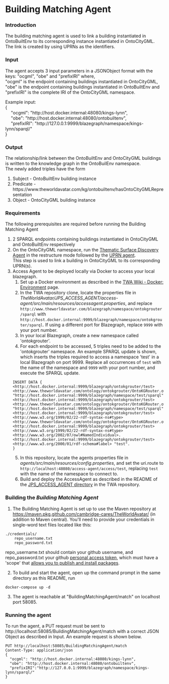 # Building Matching Agent

### Introduction
The building matching agent is used to link a building instantiated in OntoBuiltEnv to its corresponding instance instantiated in OntoCityGML. The link is created by using UPRNs as the identifiers.

### Input
The agent accepts 3 input parameters in a JSONObject format with the keys: "ocgml", "obe" and "prefixIRI" where,<br/>
"ocgml" is the endpoint containing buildings instantiated in OntoCityGML, "obe" is the endpoint containing buildings instantiated in OntoBuiltEnv and "prefixIRI" 
is the complete IRI of the OntoCityGML namespace. 

Example input: <br/>
{<br/>
&emsp; "ocgml": "http:<span></span>//host.docker.internal:48080/kings-lynn", <br/>
&emsp; "obe": "http:<span></span>//host.docker.internal:48080/ontobuiltenv", <br/>
&emsp; "prefixIRI": "http:<span></span>//127.0.0.1:9999/blazegraph/namespace/kings-lynn/sparql/" <br/>
}

### Output
The relationship/link between the OntoBuiltEnv and OntoCityGML buildings is written to the knowledge graph in the OntoBuilEnv namespace. <br/>
The newly added triples have the form <br/>
1. Subject - OntoBuiltEnv building instance 
2. Predicate - https:<span></span>//www.<span></span>theworldavatar.com/kg/ontobuiltenv/hasOntoCityGMLRepresentation
3. Object - OntoCityGML building instance


### Requirements
The following prerequisites are required before running the Building Matching Agent
1. 2 SPARQL endpoints containing buildings instantiated in OntoCityGML and OntoBuiltEnv respectively
2. On the OntoCityGML namespace, run the [Thematic Surface Discovery Agent](https://github.com/cambridge-cares/CitiesKG/blob/develop/agents/README.md#thematic-surface-discovery-agent-user-guide) in the restructure mode followed 
by the [UPRN agent](https://github.com/cambridge-cares/CitiesKG/blob/uprn-agent/agents/src/main/resources/uprn_HTTPRequest.http). <br/>
This step is used to link a building in OntoCityGML to its corresponding UPRN(s).
3. Access Agent to be deployed locally via Docker to access your local blazegraph. 
   1. Set up a Docker environment as described in the [TWA Wiki - Docker: Environment](https://github.com/cambridge-cares/TheWorldAvatar/wiki/Docker%3A-Environment) page. 
   2. In the TWA repository clone, locate the properties file in _TheWorldAvatar/JPS_ACCESS_AGENT/access-agent/src/main/resources/accessagent.properties_, and replace `http://www.theworldavatar.com/blazegraph/namespace/ontokgrouter/sparql` with `http://host.docker.internal:9999/blazegraph/namespace/ontokgrouter/sparql`.
   If using a different port for Blazegraph, replace `9999` with your port number. 
   3. In your local Blazegraph, create a new namespace called 'ontokgrouter'. 
   4. For each endpoint to be accessed, 5 triples need to be added to the 'ontokgrouter' namespace. An example SPARQL update is shown, which inserts the triples required to access a namespace 'test' in a local Blazegraph on port 9999. Replace all occurrences of `test` with the name of the namespace and `9999` with your port number, and execute the SPARQL update.
   ```
   INSERT DATA {
   <http://host.docker.internal:9999/blazegraph/ontokgrouter/test>	<http://www.theworldavatar.com/ontology/ontokgrouter/OntoKGRouter.owl#hasQueryEndpoint>	"http://host.docker.internal:9999/blazegraph/namespace/test/sparql".
   <http://host.docker.internal:9999/blazegraph/ontokgrouter/test>	<http://www.theworldavatar.com/ontology/ontokgrouter/OntoKGRouter.owl#hasUpdateEndpoint> "http://host.docker.internal:9999/blazegraph/namespace/test/sparql".
   <http://host.docker.internal:9999/blazegraph/ontokgrouter/test>	<http://www.w3.org/1999/02/22-rdf-syntax-ns#type> <http://www.theworldavatar.com/ontology/ontokgrouter/OntoKGRouter.owl#TargetResource>.
   <http://host.docker.internal:9999/blazegraph/ontokgrouter/test>	<http://www.w3.org/1999/02/22-rdf-syntax-ns#type> <http://www.w3.org/2002/07/owl#NamedIndividual>.
   <http://host.docker.internal:9999/blazegraph/ontokgrouter/test>	<http://www.w3.org/2000/01/rdf-schema#label> "test".
   }
   ```
   5. In this repository, locate the agents properties file in _agents/src/main/resources/config.properties_, and set the uri.route to `http://localhost:48080/access-agent/access/test`, replacing `test` with the name of the namespace to connect to. 
   6. Build and deploy the AccessAgent as described in the README of the [JPS_ACCESS_AGENT directory](https://github.com/cambridge-cares/TheWorldAvatar/tree/main/JPS_ACCESS_AGENT) in the TWA repository.

### Building the <i>Building Matching Agent</i>
1. The Building Matching Agent is set up to use the Maven repository at https://maven.pkg.github.com/cambridge-cares/TheWorldAvatar/ (in addition to Maven central). You'll need to provide your credentials in single-word text files located like this:
```
./credentials/
    repo_username.txt
    repo_password.txt
```
repo_username.txt should contain your github username, and repo_password.txt your github [personal access token](https://docs.github.com/en/github/authenticating-to-github/creating-a-personal-access-token),
which must have a 'scope' that [allows you to publish and install packages](https://docs.github.com/en/packages/working-with-a-github-packages-registry/working-with-the-apache-maven-registry#authenticating-to-github-packages).

2. To build and start the agent, open up the command prompt in the same directory as this README, run
```
docker-compose up -d
```

3. The agent is reachable at "BuildingMatchingAgent/match" on localhost port 58085.


### Running the agent
To run the agent, a PUT request must be sent to http://localhost:58085/BuildingMatchingAgent/match with a correct JSON Object as described in Input.
An example request is shown below.

```
PUT http://localhost:58085/BuildingMatchingAgent/match
Content-Type: application/json
{
  "ocgml": "http://host.docker.internal:48080/kings-lynn",
  "obe": "http://host.docker.internal:48080/ontobuiltenv",
  "prefixIRI":"http://127.0.0.1:9999/blazegraph/namespace/kings-lynn/sparql/"
}
```